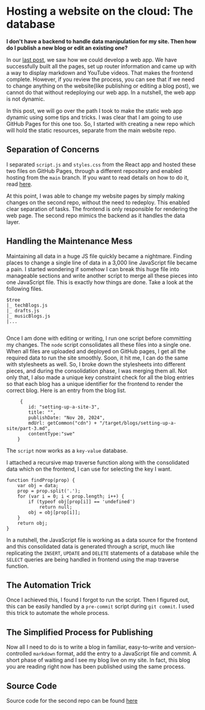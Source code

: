 # Hosting a website on the cloud: The database

**I don't have a backend to handle data manipulation for my site. Then how do I publish a new blog or edit an existing one?**

In our [last post](/#/content/setting-up-a-site-2), we saw how we could develop a web app. We have successfully built all the pages, set up router information and came up with a way to display markdown and YouTube videos. That makes the frontend complete. However, if you review the process, you can see that if we need to change anything on the website(like publishing or editing a blog post), we cannot do that without redeploying our web app. In a nutshell, the web app is not dynamic.

In this post, we will go over the path I took to make the static web app dynamic using some tips and tricks. I was clear that I am going to use GitHub Pages for this one too. So, I started with creating a new repo which will hold the static resources, separate from the main website repo.

## Separation of Concerns

I separated `script.js` and `styles.css` from the React app and hosted these two files on GitHub Pages, through a different repository and enabled hosting from the `main` branch. If you want to read details on how to do it, read [here](/#/content/static-file-hosting).

At this point, I was able to change my website pages by simply making changes on the second repo, without the need to redeploy. This enabled clear separation of tasks. The frontend is only responsible for rendering the web page. The second repo mimics the backend as it handles the data layer.

## Handling the Maintenance Mess
Maintaining all data in a huge JS file quickly became a nightmare. Finding places to change a single line of data in a 3,000 line JavaScript file became a pain. I started wondering if somehow I can break this huge file into manageable sections and write another script to merge all these pieces into one JavaScript file. This is exactly how things are done. Take a look at the following files.
```
$tree
|_ techBlogs.js
|_ drafts.js
|_ musicBlogs.js
|...
   
```
Once I am done with editing or writing, I run one script before committing my changes. The `node` script consolidates all these files into a single one. When all files are uploaded and deployed on GitHub pages, I get all the required data to run the site smoothly. Soon, it hit me, I can do the same with stylesheets as well. So, I broke down the stylesheets into different pieces, and during the consolidation phase, I was merging them all. Not only that, I also made a unique key constraint check for all the blog entries so that each blog has a unique identifier for the frontend to render the correct blog. Here is an entry from the blog list.
```
     {
        id: "setting-up-a-site-3",
        title: "",
        publishDate: "Nov 20, 2024",
        mdUrl: getCommon("cdn") + "/target/blogs/setting-up-a-site/part-3.md",
        contentType:"swe"
    }
```
The `script` now works as a `key-value` database.

I attached a recursive map traverse function along with the consolidated data which on the frontend, I can use for selecting the key I want.

```
function findProp(prop) {
    var obj = data;
    prop = prop.split('.');
    for (var i = 0; i < prop.length; i++) {
        if (typeof obj[prop[i]] == 'undefined')
            return null;
        obj = obj[prop[i]];
    }
    return obj;
}
```

In a nutshell, the JavaScript file is working as a data source for the frontend and this consolidated data is generated through a script, much like replicating the `INSERT`, `UPDATE` and `DELETE` statements of a database while the `SELECT` queries are being handled in frontend using the map traverse function.

## The Automation Trick
Once I achieved this, I found I forgot to run the script. Then I figured out, this can be easily handled by a `pre-commit` script during `git commit`. I used this trick to automate the whole process.

## The Simplified Process for Publishing
Now all I need to do is to write a blog in familiar, easy-to-write and version-controlled `markdown` format, add the entry to a JavaScript file and commit. A short phase of waiting and I see my blog live on my site. In fact, this blog you are reading right now has been published using the same process.

## Source Code
Source code for the second repo can be found [here](https://github.com/palash90/site-assets)
